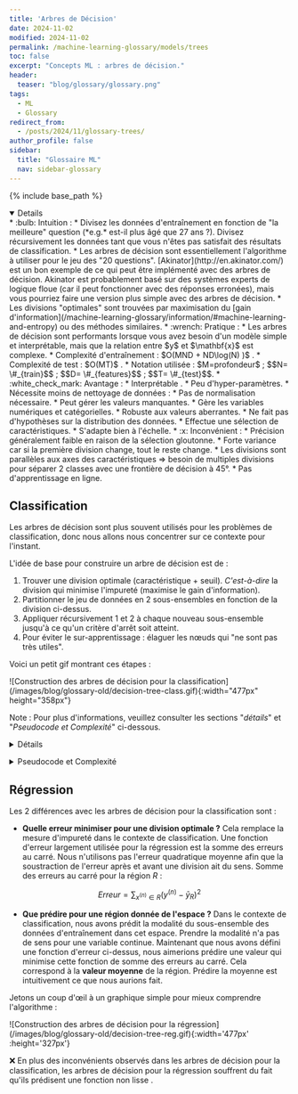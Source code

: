 ```yaml
---
title: 'Arbres de Décision'
date: 2024-11-02
modified: 2024-11-02
permalink: /machine-learning-glossary/models/trees
toc: false
excerpt: "Concepts ML : arbres de décision."
header: 
  teaser: "blog/glossary/glossary.png"
tags:
  - ML
  - Glossary
redirect_from: 
  - /posts/2024/11/glossary-trees/
author_profile: false
sidebar:
  title: "Glossaire ML"
  nav: sidebar-glossary
---
```


{% include base_path %}


<div>
<details open>

<div markdown='1'>
* :bulb: <span class='intuition'> Intuition </span> :
    * Divisez les données d'entraînement en fonction de "la meilleure" question (*e.g.* est-il plus âgé que 27 ans ?). Divisez récursivement les données tant que vous n'êtes pas satisfait des résultats de classification.
    * Les arbres de décision sont essentiellement l'algorithme à utiliser pour le jeu des "20 questions". [Akinator](http://en.akinator.com/) est un bon exemple de ce qui peut être implémenté avec des arbres de décision. Akinator est probablement basé sur des systèmes experts de logique floue (car il peut fonctionner avec des réponses erronées), mais vous pourriez faire une version plus simple avec des arbres de décision.
    * Les divisions "optimales" sont trouvées par maximisation du [gain d'information](/machine-learning-glossary/information/#machine-learning-and-entropy) ou des méthodes similaires.
* :wrench: <span class='practice'> Pratique </span> :
    * Les arbres de décision sont performants lorsque vous avez besoin d'un modèle simple et interprétable, mais que la relation entre $y$ et $\mathbf{x}$ est complexe.
    * Complexité d'entraînement : <span class='practiceText' markdown='1'> $O(MND + ND\log(N) )$ </span>.
    * Complexité de test : <span class='practiceText' markdown='1'> $O(MT)$ </span>.
    * Notation utilisée : $M=profondeur$ ; $$N= \#_{train}$$ ; $$D= \#_{features}$$ ; $$T= \#_{test}$$.
* :white_check_mark: <span class='advantage'> Avantage </span> :
    * <span class='advantageText'>  Interprétable </span>.
    * Peu d'hyper-paramètres.
    * Nécessite moins de nettoyage de données :
        * Pas de normalisation nécessaire.
        * Peut gérer les valeurs manquantes.
        * Gère les variables numériques et catégorielles.
    * Robuste aux valeurs aberrantes.
    * Ne fait pas d'hypothèses sur la distribution des données.
    * Effectue une sélection de caractéristiques.
    * S'adapte bien à l'échelle.
* :x: <span class='disadvantage'> Inconvénient </span> :
    * Précision généralement faible en raison de la sélection gloutonne.
    * <span class='disadvantageText'> Forte variance </span> car si la première division change, tout le reste change.
    * Les divisions sont parallèles aux axes des caractéristiques => besoin de multiples divisions pour séparer 2 classes avec une frontière de décision à 45°.
    * Pas d'apprentissage en ligne.
</div>
</details>
</div> 
<p></p>

## Classification 

Les arbres de décision sont plus souvent utilisés pour les problèmes de classification, donc nous allons nous concentrer sur ce contexte pour l'instant.

L'idée de base pour construire un arbre de décision est de :
1. Trouver une division optimale (caractéristique + seuil). *C'est-à-dire* la division qui minimise l'impureté (maximise le gain d'information).
2. Partitionner le jeu de données en 2 sous-ensembles en fonction de la division ci-dessus.
3. Appliquer récursivement $1$ et $2$ à chaque nouveau sous-ensemble jusqu'à ce qu'un critère d'arrêt soit atteint.
4. Pour éviter le sur-apprentissage : élaguer les nœuds qui "ne sont pas très utiles".

Voici un petit gif montrant ces étapes :
<div markdown="1">
![Construction des arbres de décision pour la classification](/images/blog/glossary-old/decision-tree-class.gif){:width="477px" height="358px"}
</div>

Note : Pour plus d'informations, veuillez consulter les sections "*détails*" et "*Pseudocode et Complexité*" ci-dessous.

<div>
<details>
<summary>Détails</summary> 
<div markdown='1'>
L'idée derrière les arbres de décision est de partitionner l'espace d'entrée en plusieurs régions. *Par exemple* : région des hommes de plus de 27 ans. Ensuite, prédire la classe la plus probable pour chaque région en assignant la modalité des données d'entraînement dans cette région. Malheureusement, trouver une partition optimale est généralement infaisable en termes de calcul ([NP-complet](https://people.csail.mit.edu/rivest/HyafilRivest-ConstructingOptimalBinaryDecisionTreesIsNPComplete.pdf)) en raison du nombre combinatoire de possibles arbres. En pratique, les différents algorithmes utilisent donc une approche gloutonne. *C'est-à-dire* chaque division de l'arbre de décision essaie de maximiser un certain critère sans tenir compte des divisions suivantes.

*Comment définir un critère d'optimalité pour une division ?* Définissons une impureté (erreur) de l'état actuel, que nous allons essayer de minimiser. Voici 3 impuretés d'état possibles :

* **Erreur de Classification** :  
    * :bulb: <span class='intuitionText'> L'erreur de précision : $1-Acc$</span> de l'état actuel. *C'est-à-dire* l'erreur que nous commettrions en nous arrêtant à l'état actuel.
    * $$ErreurClassification = 1 - \max_c (p(c))$$

* **[Entropie](/machine-learning-glossary/information/#entropy)** :  
    * :bulb: <span class='intuitionText'> À quel point les classes de l'état actuel sont-elles imprévisibles</span>.
    * Minimiser l'entropie correspond à maximiser le [gain d'information](/machine-learning-glossary/information/#machine-learning-and-entropy).
    * $$Entropie = - \sum_{c=1}^C p(c) \log_2 \ p(c)$$

* **Impureté de Gini** :  
    * :bulb: <span class='intuitionText'> Probabilité attendue ($\mathbb{E}[\cdot] = \sum_{c=1}^C p(c) (\cdot) $) de mauvaise classification ($\sum_{c=1}^C p(c) (1-\cdot)$) d'un élément sélectionné au hasard, s'il était classé selon la distribution des étiquettes ($\sum_{c=1}^C p(c) (1-p(c))$)</span>.
    * $$ErreurClassification =  \sum_c^C p_c (1-p_c) = 1- \sum_c^C p_c^2$$

Voici un graphique rapide montrant l'impureté en fonction de la distribution des classes dans un cadre binaire :

<div markdown='1'>
![Mesure d'Impureté](/images/blog/glossary-old/impurity.png){:width='477px'}
</div>

:mag: <span class='note'> Notes annexes </span> :

* L'erreur de classification peut sembler un choix naturel, mais ne vous laissez pas tromper par les apparences : elle est généralement moins performante que les 2 autres méthodes :
    * Elle est "plus" gloutonne que les autres. En effet, elle ne se concentre que sur l'erreur actuelle, tandis que Gini et l'Entropie essaient de faire une division plus pure qui facilitera les étapes suivantes. <span class='exampleText'> Supposons que nous ayons une classification binaire avec 100 observations dans chaque classe $(100,100)$. Comparons une division qui sépare les données en $(20,80)$ et $(80,20)$, à une autre qui les divise en $(40,100)$ et $(60,0)$. Dans les deux cas, l'erreur de précision serait de $0,20\%$. Mais nous préférerions le deuxième cas, qui est **pur** et n'aura pas besoin d'être divisé davantage. L'impureté de Gini et l'Entropie choisiraient correctement ce dernier. </span> 
    * L'erreur de classification ne prend en compte que la classe la plus probable. Ainsi, avoir une division avec 2 classes extrêmement probables aura une erreur similaire à une division avec une classe extrêmement probable et plusieurs classes improbables.
* L'impureté de Gini et l'Entropie [diffèrent moins de 2% du temps](https://www.unine.ch/files/live/sites/imi/files/shared/documents/papers/Gini_index_fulltext.pdf) comme vous pouvez le voir dans le graphique ci-dessus. L'Entropie est un peu plus lente à calculer en raison de l'opération logarithmique.

**Quand devons-nous arrêter de diviser ?** Il est important de ne pas diviser trop de fois pour éviter le sur-apprentissage. Voici quelques heuristiques qui peuvent être utilisées comme critère d'arrêt :

* Lorsque le nombre d'exemples d'entraînement dans un nœud feuille est faible.
* Lorsque la profondeur atteint un seuil.
* Lorsque l'impureté est faible.
* Lorsque le gain de pureté dû à la division est faible.

Ces heuristiques nécessitent des seuils dépendants du problème (hyperparamètres) et peuvent donner des résultats relativement mauvais. Par exemple, les arbres de décision peuvent devoir diviser les données sans aucun gain de pureté pour atteindre de hauts gains de pureté à l'étape suivante. Il est donc courant de développer de grands arbres en utilisant le nombre d'exemples d'entraînement dans un nœud feuille comme critère d'arrêt. Pour éviter le sur-apprentissage, l'algorithme élaguera ensuite l'arbre résultant. Dans CART, le critère d'élagage $C_{pruning}(T)$ équilibre l'impureté et la complexité du modèle par régularisation. La variable régularisée est souvent le nombre de nœuds feuille $\vert T \vert$, comme ci-dessous :

$$C_{pruning}(T) = \sum^{\vert T \vert }_{v=1} I(T,v) + \lambda \vert T \vert$$

$\lambda$ est sélectionné via validation croisée et fait un compromis entre l'impureté et la complexité du modèle, pour un arbre donné $T$, avec les nœuds feuille $v=1...\vert T \vert$ utilisant la mesure d'impureté $I$.

**Variantes** : il existe différentes méthodes d'arbres de décision, qui diffèrent selon les points suivants :

* Critère de division ? Gini / Entropie.
* Technique pour réduire le sur-apprentissage ?
* Combien de variables peuvent être utilisées dans une division ?
* Création d'arbres binaires ?
* Gestion des valeurs manquantes ?
* Peuvent-ils gérer la régression ?
* Robustesse aux valeurs aberrantes ?

Variantes célèbres :
* **ID3** : première implémentation d'arbre de décision. Pas utilisé en pratique.
* **C4.5** : Amélioration par rapport à ID3 par le même développeur. Élagage basé sur l'erreur. Utilise l'entropie. Gère les valeurs manquantes. Sensible aux valeurs aberrantes. Peut créer des branches vides.
* **CART** : Utilise Gini. Élagage basé sur la complexité des coûts. Arbres binaires. Gère les valeurs manquantes. Gère la régression. Pas sensible aux valeurs aberrantes.
* **CHAID** : Trouve une variable de division en utilisant le test du Chi-carré pour tester la dépendance entre une variable et une réponse. Pas d'élagage. Semble mieux pour décrire les données, mais moins performant pour la prédiction.

Autres variantes : C5.0 (version suivante de C4.5, probablement moins utilisée car brevetée), MARS.

:information_source: <span class='resources'> Ressources </span> : Une étude comparative de [différentes méthodes d'arbres de décision](http://www.academia.edu/34100170/Comparative_Study_Id3_Cart_And_C4.5_Decision_Tree_Algorithm_A_Survey).
</div>
</details>
</div> 
<p></p>

<div>
<details>
<summary>Pseudocode et Complexité</summary>
<div markdown='1'>

* **Pseudocode**
La version simple d'un arbre de décision peut être écrite en quelques lignes de pseudocode Python :

```python
def construireArbre(X,Y):
    if critere_arret(X,Y) :
        # si arrêt, alors stocker la classe majoritaire
        arbre.classe = mode(X) 
        return Null

    impureteMin = infini
    meilleureDivision = None
    for j in caracteristiques:
        for T in seuils:
            if impurete(X,Y,j,T) < impureteMin:
                meilleureDivision = (j,T)
                impureteMin = impurete(X,Y,j,T) 

    X_gauche, Y_gauche, X_droite, Y_droite = diviser(X,Y,meilleureDivision)

    arbre.division = meilleureDivision # ajoute la division actuelle
    arbre.gauche = construireArbre(X_gauche, Y_gauche) # ajoute les divisions suivantes à gauche
    arbre.droite = construireArbre(X_droite, Y_droite) # ajoute les divisions suivantes à droite

return arbre

def predireUnArbre(arbre, xi):
    if arbre.classe n'est pas Null:
        return arbre.classe

    j, T = arbre.division
    if xi[j] >= T:
        return predireUnArbre(arbre.droite, xi)
    else:
        return predireUnArbre(arbre.gauche, xi)

def predireTousArbre(arbre, Xt):
    t, d = Xt.shape
    Yt = vecteur(d)
    for i in t:
        Yt[i] = predireUnArbre(arbre, Xt[i,:])

    return Yt
```

* **Complexité**
Je vais utiliser la notation suivante : $$M=profondeur$$ ; $$K=\#_{seuils}$$ ; $$N = \#_{train}$$ ; $$D = \#_{caractéristiques}$$ ; $$T = \#_{test}$$.

Commençons par réfléchir à la complexité de la construction de la première souche de décision (premier appel de fonction) :

* Dans une souche de décision, nous bouclons sur toutes les caractéristiques et les seuils $O(KD)$, puis nous calculons l'impureté. L'impureté dépend uniquement des probabilités de classe. Calculer les probabilités signifie boucler sur tous les $X$ et compter les $Y$ : $O(N)$. Avec ce pseudocode simple, la complexité temporelle pour construire une souche est donc $O(KDN)$. 
* En réalité, nous n'avons pas besoin de rechercher des seuils arbitraires, uniquement pour les valeurs uniques prises par au moins un exemple. *Par exemple*, pas besoin de tester $caractéristique_j>0.11$ et $caractéristique_j>0.12$ lorsque toutes les $caractéristique_j$ sont soit $0.10$ soit $0.80$. Remplaçons le nombre de seuils possibles $K$ par la taille du jeu d'entraînement $N$. $O(N^2D)$
* Actuellement, nous bouclons deux fois sur tous les $X$, une fois pour le seuil et une fois pour calculer l'impureté. Si les données étaient triées par la caractéristique actuelle, l'impureté pourrait simplement être mise à jour au fur et à mesure que nous parcourons les exemples. *Par exemple*, en considérant la règle $caractéristique_j>0.8$ après avoir déjà considéré $caractéristique_j>0.7$, nous n'avons pas besoin de recalculer toutes les probabilités de classe : nous pouvons simplement prendre les probabilités de $caractéristique_j>0.7$ et faire les ajustements en connaissant le nombre d'exemples avec $caractéristique_j==0.7$. Pour chaque caractéristique $j$, nous devons d'abord trier toutes les données $O(N\log(N))$, puis boucler une fois en $O(N)$, la finalité serait en $O(DN\log(N))$.

Nous avons maintenant la complexité d'une souche de décision. Vous pourriez penser que trouver la complexité de la construction d'un arbre serait de la multiplier par le nombre d'appels de fonction : Vrai ? Pas vraiment, ce serait une surestimation. En effet, à chaque appel de fonction, la taille des données d'entraînement $N$ aura diminué. L'intuition du résultat que nous recherchons est qu'à chaque niveau $l=1...M$, la somme des données d'entraînement dans chaque fonction est toujours $N$. Plusieurs fonctions travaillant en parallèle avec un sous-ensemble d'exemples prennent le même temps qu'une seule fonction avec l'ensemble d'entraînement complet $N$. La complexité à chaque niveau est donc toujours $O(DN\log(N))$, donc la complexité pour construire un arbre de profondeur $M$ est $O(MDN\log(N))$. Preuve que le travail à chaque niveau reste constant :

À chaque itération, le jeu de données est divisé en $\nu$ sous-ensembles de $k_i$ éléments et un ensemble de $n-\sum_{i=1}^{\nu} k_i$. À chaque niveau, le coût total serait donc (en utilisant les propriétés des logarithmes et le fait que $k_i \le N$ ) :

$$
\begin{align*}
coût &= O(k_1D\log(k_1)) + ... + O((N-\sum_{i=1}^{\nu} k_i)D\log(N-\sum_{i=1}^{\nu} k_i))\\
    &\le O(k_1D\log(N)) + ... + O((N-\sum_{i=1}^{\nu} k_i)D\log(N))\\
    &= O(((N-\sum_{i=1}^{\nu} k_i)+\sum_{i=1}^{\nu} k_i)D\log(N)) \\
    &= O(ND\log(N))   
\end{align*} 
$$

Le dernier ajustement possible que je vois est de tout trier une fois, de le stocker et d'utiliser simplement ces données pré-calculées à chaque niveau. La complexité d'entraînement finale est donc <span class='practiceText'> $O(MDN + ND\log(N))$ </span>.

La complexité temporelle pour faire des prédictions est simple : pour chaque $t$ exemple, parcourez une question à chaque niveau $M$. *C'est-à-dire* <span class='practiceText'> $O(MT)$ </span>.
</div>
</details>
</div> 
<p></p>

## Régression

Les 2 différences avec les arbres de décision pour la classification sont :
* **Quelle erreur minimiser pour une division optimale ?** Cela remplace la mesure d'impureté dans le contexte de classification. Une fonction d'erreur largement utilisée pour la régression est la somme des erreurs au carré. Nous n'utilisons pas l'erreur quadratique moyenne afin que la soustraction de l'erreur après et avant une division ait du sens. Somme des erreurs au carré pour la région $R$ :

$$Erreur = \sum_{x^{(n)} \in R} (y^{(n)} - \bar{y}_{R})^2$$

* **Que prédire pour une région donnée de l'espace ?** Dans le contexte de classification, nous avons prédit la modalité du sous-ensemble des données d'entraînement dans cet espace. Prendre la modalité n'a pas de sens pour une variable continue. Maintenant que nous avons défini une fonction d'erreur ci-dessus, nous aimerions prédire une valeur qui minimise cette fonction de somme des erreurs au carré. Cela correspond à la **valeur moyenne** de la région. Prédire la moyenne est intuitivement ce que nous aurions fait. 

Jetons un coup d'œil à un graphique simple pour mieux comprendre l'algorithme :

<div markdown="1">
![Construction des arbres de décision pour la régression](/images/blog/glossary-old/decision-tree-reg.gif){:width='477px' :height='327px'}
</div>

:x: En plus des inconvénients observés dans les arbres de décision pour la classification, les arbres de décision pour la régression souffrent du fait qu'ils prédisent une <span class='disadvantageText'> fonction non lisse </span>.